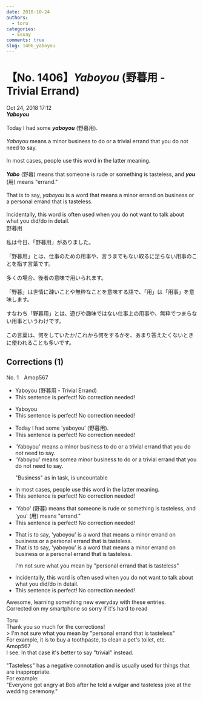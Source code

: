 ```yaml
---
date: 2018-10-24
authors:
  - toru
categories:
  - Essay
comments: true
slug: 1406_yaboyou
---
```


# 【No. 1406】<strong><em>Yaboyou</strong></em> (野暮用 - Trivial Errand)
<div class="date">Oct 24, 2018 17:12</div>
<div id="post"><div id="body_show_ori">
<strong><em>Yaboyou</strong></em><br/><br/>Today I had some <strong><em>yaboyou</em></strong> (野暮用).<br/><br/><em>Yaboyou</em> means a minor business to do or a trivial errand that you do not need to say.<br/><br/>In most cases, people use this word in the latter meaning.<br/><br/><strong><em>Yabo</em></strong> (野暮) means that someone is rude or something is tasteless, and <strong><em>you</em></strong> (用) means "errand."<br/><br/>That is to say, <em>yaboyou</em> is a word that means a minor errand on business or a personal errand that is tasteless.<br/><br/>Incidentally, this word is often used when you do not want to talk about what you did/do in detail.
</div></div>

<!-- more -->

<div id="post_ja"><div id="body_show_mo">
野暮用<br/><br/>私は今日、「野暮用」がありました。<br/><br/>「野暮用」とは、仕事のための用事や、言うまでもない取るに足らない用事のことを指す言葉です。<br/><br/>多くの場合、後者の意味で用いられます。<br/><br/>「野暮」は世情に疎いことや無粋なことを意味する語で、「用」は「用事」を意味します。<br/><br/>すなわち「野暮用」とは、遊びや趣味ではない仕事上の用事や、無粋でつまらない用事というわけです。<br/><br/>この言葉は、何をしていたか/これから何をするかを、あまり答えたくないときに使われることも多いです。
</div></div>

## Corrections (1)
<div id="block"><div class="first_name"> No. 1　<span class="just_name">Amop567</span></div><div id="block2">
<ul class="correction_field">
<li class="incorrect">Yaboyou (野暮用 - Trivial Errand)</li>
<li class="corrected perfect">This sentence is perfect! No correction needed!</li>
</ul>
<ul class="correction_field">
<li class="incorrect">Yaboyou</li>
<li class="corrected perfect">This sentence is perfect! No correction needed!</li>
</ul>
<ul class="correction_field">
<li class="incorrect">Today I had some 'yaboyou' (野暮用).</li>
<li class="corrected perfect">This sentence is perfect! No correction needed!</li>
</ul>
<ul class="correction_field">
<li class="incorrect">'Yaboyou' means a minor business to do or a trivial errand that you do not need to say.</li>
<li class="corrected correct">
'Yaboyou' means <span class="f_red">some</span><span class="f_gray"><span class="sline">a</span></span> minor business to do or a trivial errand that you do not need to say.
<p class="correction_comment">"Business" as in task, is uncountable</p>
</li>
</ul>
<ul class="correction_field">
<li class="incorrect">In most cases, people use this word in the latter meaning.</li>
<li class="corrected perfect">This sentence is perfect! No correction needed!</li>
</ul>
<ul class="correction_field">
<li class="incorrect">'Yabo' (野暮) means that someone is rude or something is tasteless, and 'you' (用) means "errand."</li>
<li class="corrected perfect">This sentence is perfect! No correction needed!</li>
</ul>
<ul class="correction_field">
<li class="incorrect">That is to say, 'yaboyou' is a word that means a minor errand on business or a personal errand that is tasteless.</li>
<li class="corrected correct">
That is to say, 'yaboyou' is a word that means a minor errand on business or a personal errand that is tasteless.
<p class="correction_comment">I'm not sure what you mean by "personal errand that is tasteless"</p>
</li>
</ul>
<ul class="correction_field">
<li class="incorrect">Incidentally, this word is often used when you do not want to talk about what you did/do in detail.</li>
<li class="corrected perfect">This sentence is perfect! No correction needed!</li>
</ul>
<p class="comment_small">
 Awesome, learning something new everyday with these entries.
 <br/>
 Corrected on my smartphone so sorry if it's hard to read
</p>

</div><div class="name"><span class="just_name">Toru</span><br>
Thank you so much for the corrections!<br/>&gt; I'm not sure what you mean by "personal errand that is tasteless"<br/>For example, it is to buy a toothpaste, to clean a pet's toilet, etc.
</div>
<div class="name"><span class="just_name">Amop567</span><br>
I see. In that case it's better to say "trivial" instead. <br/><br/>"Tasteless" has a negative connotation and is usually used for things that are inappropriate. <br/>For example: <br/>"Everyone got angry at Bob after he told a vulgar and tasteless joke at the wedding ceremony." 
</div>
</div>
